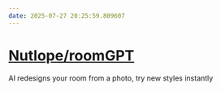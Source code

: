 ```yaml
---
date: 2025-07-27 20:25:59.809607
---
```


# [Nutlope/roomGPT](https://github.com/Nutlope/roomGPT)

AI redesigns your room from a photo, try new styles instantly